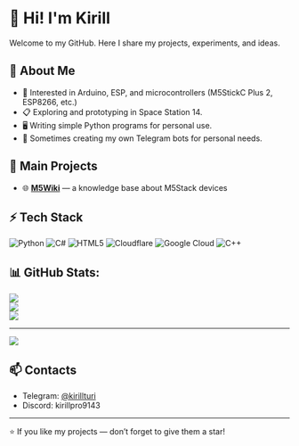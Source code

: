 # 👋 Hi! I'm Kirill

Welcome to my GitHub. Here I share my projects, experiments, and ideas.  

## 🚀 About Me
- 🔧 Interested in Arduino, ESP, and microcontrollers (M5StickC Plus 2, ESP8266, etc.)  
- 📋 Exploring and prototyping in Space Station 14.  
- 🖥 Writing simple Python programs for personal use.  
- 🤖 Sometimes creating my own Telegram bots for personal needs.  

## 📌 Main Projects
- 🌐 **[M5Wiki](https://www.m5wiki.tech/)** — a knowledge base about M5Stack devices  

## ⚡ Tech Stack
![Python](https://img.shields.io/badge/python-3670A0?style=for-the-badge&logo=python&logoColor=ffdd54) ![C#](https://img.shields.io/badge/c%23-%23239120.svg?style=for-the-badge&logo=csharp&logoColor=white) ![HTML5](https://img.shields.io/badge/html5-%23E34F26.svg?style=for-the-badge&logo=html5&logoColor=white) ![Cloudflare](https://img.shields.io/badge/Cloudflare-F38020?style=for-the-badge&logo=Cloudflare&logoColor=white) ![Google Cloud](https://img.shields.io/badge/GoogleCloud-%234285F4.svg?style=for-the-badge&logo=google-cloud&logoColor=white) ![C++](https://img.shields.io/badge/c++-%2300599C.svg?style=for-the-badge&logo=c%2B%2B&logoColor=white)

## 📊 GitHub Stats:
![](https://github-readme-stats.vercel.app/api?username=KirilLPro1&theme=dark&hide_border=false&include_all_commits=false&count_private=false)<br/>
![](https://nirzak-streak-stats.vercel.app/?user=KirilLPro1&theme=dark&hide_border=false)<br/>
![](https://github-readme-stats.vercel.app/api/top-langs/?username=KirilLPro1&theme=dark&hide_border=false&include_all_commits=false&count_private=false&layout=compact)

---
[![](https://visitcount.itsvg.in/api?id=KirilLPro1&icon=0&color=0)](https://visitcount.itsvg.in)

<!-- Proudly created with GPRM ( https://gprm.itsvg.in ) -->

## 📫 Contacts
- Telegram: [@kirillturi](https://t.me/kirillturi)  
- Discord: kirillpro9143  

---

⭐ If you like my projects — don’t forget to give them a star!
